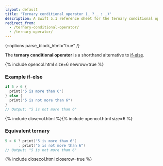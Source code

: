 ```yaml
---
layout: default
title: "Ternary conditional operator (_ ? _ : _)"
description: A Swift 5.1 reference sheet for the ternary conditional operator, with an example and a comparison to if-else.
redirect_from:
  - /ternary-conditional-operator/
  - /ternary-operator/
---
```

{::options parse_block_html="true" /}

The **ternary conditional operator** is a shorthand alternative to [if-else](/if).

{% include opencol.html size=6 newrow=true %}

### Example if-else

```swift
if 5 > 6 {
  print("5 is more than 6")
} else {
  print("5 is not more than 6")
}
// Output: "5 is not more than 6"
```

{% include closecol.html %}{% include opencol.html size=6 %}

### Equivalent ternary

```swift
5 > 6 ? print("5 is more than 6")
      : print("5 is not more than 6")
// Output: "5 is not more than 6"
```

{% include closecol.html closerow=true %}
